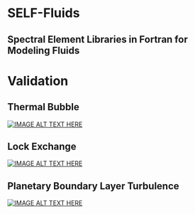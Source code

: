 # SELF-Fluids

## Spectral Element Libraries in Fortran for Modeling Fluids


# Validation

## Thermal Bubble
[![IMAGE ALT TEXT HERE](https://img.youtube.com/vi/NVToKGeOy94/0.jpg)](https://www.youtube.com/watch?v=NVToKGeOy94)


## Lock Exchange
[![IMAGE ALT TEXT HERE](https://img.youtube.com/vi/SO43swKdl4Q/0.jpg)](https://www.youtube.com/watch?v=SO43swKdl4Q)


## Planetary Boundary Layer Turbulence
[![IMAGE ALT TEXT HERE](https://img.youtube.com/vi/74vc87gVgWk/0.jpg)](https://www.youtube.com/watch?v=74vc87gVgWk)

